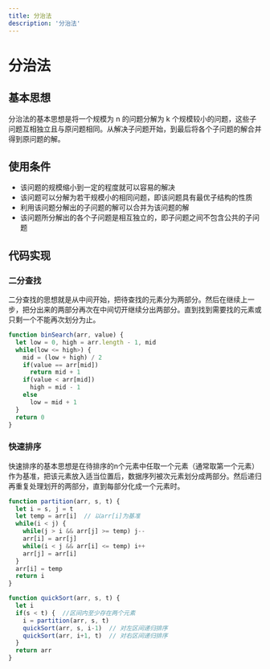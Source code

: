 ```yaml
---
title: 分治法
description: '分治法'
---
```


# 分治法

## 基本思想
分治法的基本思想是将一个规模为 n 的问题分解为 k 个规模较小的问题，这些子问题互相独立且与原问题相同。从解决子问题开始，到最后将各个子问题的解合并得到原问题的解。  

## 使用条件
* 该问题的规模缩小到一定的程度就可以容易的解决
* 该问题可以分解为若干规模小的相同问题，即该问题具有最优子结构的性质
* 利用该问题分解出的子问题的解可以合并为该问题的解
* 该问题所分解出的各个子问题是相互独立的，即子问题之间不包含公共的子问题

## 代码实现

### 二分查找
二分查找的思想就是从中间开始，把待查找的元素分为两部分。然后在继续上一步，把分出来的两部分再次在中间切开继续分出两部分。直到找到需要找的元素或只剩一个不能再次划分为止。
```js
function binSearch(arr, value) {
  let low = 0, high = arr.length - 1, mid
  while(low <= high>) {
    mid = (low + high) / 2
    if(value == arr[mid])
      return mid + 1
    if(value < arr[mid])
      high = mid - 1
    else 
      low = mid + 1
  }
  return 0
}
```

### 快速排序
快速排序的基本思想是在待排序的n个元素中任取一个元素（通常取第一个元素）作为基准，把该元素放入适当位置后，数据序列被次元素划分成两部分。然后递归再重复处理划开的两部分，直到每部分化成一个元素时。

```js
function partition(arr, s, t) {
  let i = s, j = t
  let temp = arr[i]  // 以arr[i]为基准
  while(i < j) {
    while(j > i && arr[j] >= temp) j--
    arr[i] = arr[j]
    while(i < j && arr[i] <= temp) i++
    arr[j] = arr[i]
  }
  arr[i] = temp
  return i
}

function quickSort(arr, s, t) {
  let i
  if(s < t) {  //区间内至少存在两个元素
    i = partition(arr, s, t)
    quickSort(arr, s, i-1)  // 对左区间递归排序
    quickSort(arr, i+1, t)  // 对右区间递归排序
  }
  return arr
}
```

<!-- ### 合并排序 -->

